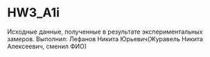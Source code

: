 # HW3_A1i
Исходные данные, полученные в результате экспериментальных замеров.
Выполнил: Лефанов Никита Юрьевич(Журавель Никита Алексеевич, сменил ФИО)
